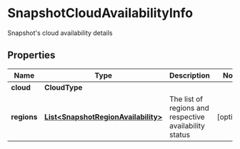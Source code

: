 

# SnapshotCloudAvailabilityInfo

Snapshot's cloud availability details

## Properties

Name | Type | Description | Notes
------------ | ------------- | ------------- | -------------
**cloud** | **CloudType** |  | 
**regions** | [**List&lt;SnapshotRegionAvailability&gt;**](SnapshotRegionAvailability.md) | The list of regions and respective availability status |  [optional]



